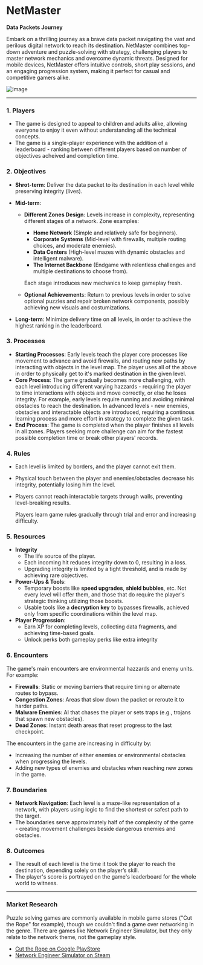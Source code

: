 
# NetMaster  
**Data Packets Journey**

Embark on a thrilling journey as a brave data packet navigating the vast and perilous digital network to reach its destination. NetMaster combines top-down adventure and puzzle-solving with strategy, challenging players to master network mechanics and overcome dynamic threats. Designed for mobile devices, NetMaster offers intuitive controls, short play sessions, and an engaging progression system, making it perfect for casual and competitive gamers alike.

![image](https://github.com/user-attachments/assets/e2fc9164-6c0d-412e-8703-1503e4d15533)

---

### 1. Players
- The game is designed to appeal to children and adults alike, allowing everyone to enjoy it even without understanding all the technical concepts.
- The game is a single-player experience with the addition of a leaderboard - ranking between different players based on number of objectives acheived and completion time.

### 2. Objectives

- **Shrot-term**:
  Deliver the data packet to its destination in each level while preserving integrity (lives).

- **Mid-term**:

  - **Different Zones Design**:
    Levels increase in complexity, representing different stages of a network. Zone examples:
    
    - **Home Network** (Simple and relatively safe for beginners).
    - **Corporate Systems** (Mid-level with firewalls, multiple routing choices, and moderate enemies).
    - **Data Centers** (High-level mazes with dynamic obstacles and intelligent malware).
    - **The Internet Backbone** (Endgame with relentless challenges and multiple destinations to choose from).
    
    Each stage introduces new mechanics to keep gameplay fresh.

  - **Optional Achievement**s:
    Return to previous levels in order to solve optional puzzles and repair broken network components, possibly achieving new visuals and costumizations.
     
- **Long-term**:
  Minimize delivery time on all levels, in order to achieve the highest ranking in the leaderboard.

### 3. Processes
- **Starting Processes**: Early levels teach the player core processes like movement to advance and avoid firewalls, and routing new paths by interacting with objects in the level map.
  The player uses all of the above in order to physically get to it's marked destination in the given level.
- **Core Process**: The game gradually becomes more challenging, with each level introducing different varying hazzards - requiring the player to time interactions with objects and move correctly, or else he loses integrity.
  For example, early levels require running and avoiding minimal obstacles to reach the destination.
  In advanced levels - new enemies, obstacles and interactable objects are introduced, requiring a continous learning process and more effort in strategy to complete the given task.
- **End Process**: The game is completed when the player finishes all levels in all zones. Players seeking more challenge can aim for the fastest possible completion time or break other players' records.

### 4. Rules
- Each level is limited by borders, and the player cannot exit them.
- Physical touch between the player and enemies/obstacles decrease his integrity, potentially losing him the level.
- Players cannot reach interactable targets through walls, preventing level-breaking results.

  Players learn game rules gradually through trial and error and increasing difficulty.

### 5. Resources
- **Integrity**
  - The life source of the player.
  - Each incoming hit reduces integrity down to 0, resulting in a loss.
  - Upgrading integrity is limited by a tight threshold, and is made by achieving rare objectives.
- **Power-Ups & Tools**:
  - Temporary boosts like **speed upgrades**, **shield bubbles**, etc. Not every level will offer them, and those that do require the player's strategic thinking utilizing those boosts.
  - Usable tools like a **decryption key** to bypasses firewalls, achieved only from specific coordinations within the level map.
- **Player Progression**:
  - Earn XP for completing levels, collecting data fragments, and achieving time-based goals.
  - Unlock perks both gameplay perks like extra integrity

### 6. Encounters
The game's main encounters are environmental hazzards and enemy units. For example:
  - **Firewalls**: Static or moving barriers that require timing or alternate routes to bypass.
  - **Congestion Zones**: Areas that slow down the packet or reroute it to harder paths.
  - **Malware Enemies**: AI that chases the player or sets traps (e.g., trojans that spawn new obstacles).
  - **Dead Zones**: Instant death areas that reset progress to the last checkpoint.

The encounters in the game are increasing in difficulty by:
- Increasing the number of either enemies or environmental obstacles when progressing the levels.
- Adding new types of enemies and obstacles when reaching new zones in the game.

### 7. Boundaries
- **Network Navigation**: Each level is a maze-like representation of a network, with players using logic to find the shortest or safest path to the target.
- The boundaries serve approximately half of the complexity of the game - creating movement challenges beside dangerous enemies and obstacles.

### 8. Outcomes
- The result of each level is the time it took the player to reach the destination, depending solely on the player’s skill.
- The player's score is portrayed on the game's leaderboard for the whole world to witness.

---

### Market Research

Puzzle solving games are commonly available in mobile game stores ("Cut the Rope" for example), though we couldn't find a game over networking in the genre.
There are games like Network Engineer Simulator, but they only relate to the network theme, not the gameplay style.

- [Cut the Rope on Google PlayStore](https://play.google.com/store/apps/details?id=com.zeptolab.ctr.ads&hl=en&pli=1)
- [Network Engineer Simulator on Steam](https://store.steampowered.com/app/2640920/Network_Engineer_Simulator/)
